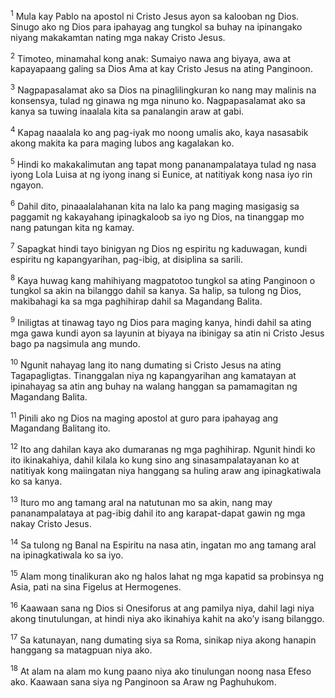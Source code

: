 <sup>1</sup>
Mula kay Pablo na apostol ni Cristo Jesus ayon sa kalooban ng Dios. Sinugo ako ng Dios para ipahayag ang tungkol sa buhay na ipinangako niyang makakamtan nating mga nakay Cristo Jesus. 

<sup>2</sup>
Timoteo, minamahal kong anak: Sumaiyo nawa ang biyaya, awa at kapayapaang galing sa Dios Ama at kay Cristo Jesus na ating Panginoon.

<sup>3</sup>
Nagpapasalamat ako sa Dios na pinaglilingkuran ko nang may malinis na konsensya, tulad ng ginawa ng mga ninuno ko. Nagpapasalamat ako sa kanya sa tuwing inaalala kita sa panalangin araw at gabi. 

<sup>4</sup>
Kapag naaalala ko ang pag-iyak mo noong umalis ako, kaya nasasabik akong makita ka para maging lubos ang kagalakan ko. 

<sup>5</sup>
Hindi ko makakalimutan ang tapat mong pananampalataya tulad ng nasa iyong Lola Luisa at ng iyong inang si Eunice, at natitiyak kong nasa iyo rin ngayon. 

<sup>6</sup>
Dahil dito, pinaaalalahanan kita na lalo ka pang maging masigasig sa paggamit ng kakayahang ipinagkaloob sa iyo ng Dios, na tinanggap mo nang patungan kita ng kamay. 

<sup>7</sup>
Sapagkat hindi tayo binigyan ng Dios ng espiritu ng kaduwagan, kundi espiritu ng kapangyarihan, pag-ibig, at disiplina sa sarili. 

<sup>8</sup>
Kaya huwag kang mahihiyang magpatotoo tungkol sa ating Panginoon o tungkol sa akin na bilanggo dahil sa kanya. Sa halip, sa tulong ng Dios, makibahagi ka sa mga paghihirap dahil sa Magandang Balita. 

<sup>9</sup>
Iniligtas at tinawag tayo ng Dios para maging kanya, hindi dahil sa ating mga gawa kundi ayon sa layunin at biyaya na ibinigay sa atin ni Cristo Jesus bago pa nagsimula ang mundo. 

<sup>10</sup>
Ngunit nahayag lang ito nang dumating si Cristo Jesus na ating Tagapagligtas. Tinanggalan niya ng kapangyarihan ang kamatayan at ipinahayag sa atin ang buhay na walang hanggan sa pamamagitan ng Magandang Balita. 

<sup>11</sup>
Pinili ako ng Dios na maging apostol at guro para ipahayag ang Magandang Balitang ito. 

<sup>12</sup>
Ito ang dahilan kaya ako dumaranas ng mga paghihirap. Ngunit hindi ko ito ikinakahiya, dahil kilala ko kung sino ang sinasampalatayanan ko at natitiyak kong maiingatan niya hanggang sa huling araw ang ipinagkatiwala ko sa kanya. 

<sup>13</sup>
Ituro mo ang tamang aral na natutunan mo sa akin, nang may pananampalataya at pag-ibig dahil ito ang karapat-dapat gawin ng mga nakay Cristo Jesus. 

<sup>14</sup>
Sa tulong ng Banal na Espiritu na nasa atin, ingatan mo ang tamang aral na ipinagkatiwala ko sa iyo. 

<sup>15</sup>
Alam mong tinalikuran ako ng halos lahat ng mga kapatid sa probinsya ng Asia, pati na sina Figelus at Hermogenes. 

<sup>16</sup>
Kaawaan sana ng Dios si Onesiforus at ang pamilya niya, dahil lagi niya akong tinutulungan, at hindi niya ako ikinahiya kahit na akoʼy isang bilanggo. 

<sup>17</sup>
Sa katunayan, nang dumating siya sa Roma, sinikap niya akong hanapin hanggang sa matagpuan niya ako. 

<sup>18</sup>
At alam na alam mo kung paano niya ako tinulungan noong nasa Efeso ako. Kaawaan sana siya ng Panginoon sa Araw ng Paghuhukom.